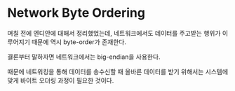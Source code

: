 # Network Byte Ordering

며칠 전에 엔디안에 대해서 정리했었는데, 네트워크에서도 데이터를 주고받는 행위가 이루어지기 때문에 역시 byte-order가 존재한다.

결론부터 말하자면 네트워크에서는 big-endian을 사용한다.

때문에 네트워킹을 통해 데이터를 송수신할 때 올바른 데이터를 받기 위해서는 시스템에 맞게 바이트 오더링 과정이 필요한 것이다.


